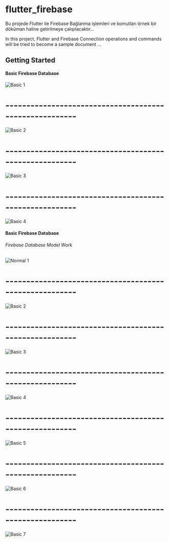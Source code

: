 # flutter_firebase

Bu projede Flutter ile Firebase Bağlanma işlemleri ve komutları örnek bir döküman haline getirilmeye çalışılacaktır...

In this project, Flutter and Firebase Connection operations and commands will be tried to become a sample document ...

## Getting Started

#### Basic Firebase Database 
![Basic 1](https://raw.githubusercontent.com/harunlakodla/Flutter-Firebase-ML_Kit-Database-Storage/master/Screenshots/Firebase_Basic_Data/Firebase_Basic.PNG)
# -------------------------------------------------------
![Basic 2](https://raw.githubusercontent.com/harunlakodla/Flutter-Firebase-ML_Kit-Database-Storage/master/Screenshots/Firebase_Basic_Data/Firebase_Basic2.PNG)
# -------------------------------------------------------
![Basic 3](https://raw.githubusercontent.com/harunlakodla/Flutter-Firebase-ML_Kit-Database-Storage/master/Screenshots/Firebase_Basic_Data/Firebase_Basic3.PNG)
# -------------------------------------------------------
![Basic 4](https://raw.githubusercontent.com/harunlakodla/Flutter-Firebase-ML_Kit-Database-Storage/master/Screenshots/Firebase_Basic_Data/Firebase_Basic4.PNG)

#### Basic Firebase Database 

###### Firebase Database Model Work 

![Normal 1](https://raw.githubusercontent.com/harunlakodla/Flutter-Firebase-ML_Kit-Database-Storage/master/Screenshots/Firebase_Normal_Data/Firebase_Normal1.PNG)
# -------------------------------------------------------
![Basic 2](https://raw.githubusercontent.com/harunlakodla/Flutter-Firebase-ML_Kit-Database-Storage/master/Screenshots/Firebase_Normal_Data/Firebase_Normal2.PNG)
# -------------------------------------------------------
![Basic 3](https://raw.githubusercontent.com/harunlakodla/Flutter-Firebase-ML_Kit-Database-Storage/master/Screenshots/Firebase_Normal_Data/Firebase_Normal3.PNG)
# -------------------------------------------------------
![Basic 4](https://raw.githubusercontent.com/harunlakodla/Flutter-Firebase-ML_Kit-Database-Storage/master/Screenshots/Firebase_Normal_Data/Firebase_Normal4.PNG)
# -------------------------------------------------------
![Basic 5](https://raw.githubusercontent.com/harunlakodla/Flutter-Firebase-ML_Kit-Database-Storage/master/Screenshots/Firebase_Normal_Data/Firebase_Normal5.PNG)
# -------------------------------------------------------
![Basic 6](https://raw.githubusercontent.com/harunlakodla/Flutter-Firebase-ML_Kit-Database-Storage/master/Screenshots/Firebase_Normal_Data/Firebase_Normal6.PNG)
# -------------------------------------------------------
![Basic 7](https://raw.githubusercontent.com/harunlakodla/Flutter-Firebase-ML_Kit-Database-Storage/master/Screenshots/Firebase_Normal_Data/Firebase_Normal7.PNG)
